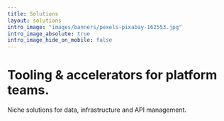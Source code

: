 ```yaml
---
title: Solutions
layout: solutions
intro_image: "images/banners/pexels-pixabay-162553.jpg"
intro_image_absolute: true
intro_image_hide_on_mobile: false
---
```


# Tooling & accelerators for platform teams.

Niche solutions for data, infrastructure and API management.
